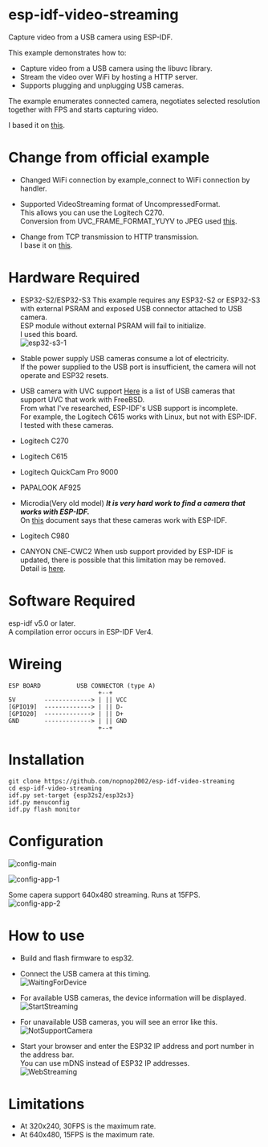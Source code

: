 # esp-idf-video-streaming
Capture video from a USB camera using ESP-IDF.   

This example demonstrates how to:   
- Capture video from a USB camera using the libuvc library.
- Stream the video over WiFi by hosting a HTTP server.
- Supports plugging and unplugging USB cameras.   

The example enumerates connected camera, negotiates selected resolution together with FPS and starts capturing video.   

I based it on [this](https://github.com/espressif/esp-idf/tree/master/examples/peripherals/usb/host/uvc).   


# Change from official example

- Changed WiFi connection by example_connect to WiFi connection by handler.   

- Supported VideoStreaming format of UncompressedFormat.   
 This allows you can use the Logitech C270.   
 Conversion from UVC_FRAME_FORMAT_YUYV to JPEG used [this](https://github.com/espressif/esp32-camera/blob/master/conversions/to_jpg.cpp).   

- Change from TCP transmission to HTTP transmission.   
 I base it on [this](https://github.com/espressif/esp-iot-solution/tree/master/examples/camera/video_stream_server).   

# Hardware Required

- ESP32-S2/ESP32-S3
 This example requires any ESP32-S2 or ESP32-S3 with external PSRAM and exposed USB connector attached to USB camera.   
 ESP module without external PSRAM will fail to initialize.   
 I used this board.   
 ![esp32-s3-1](https://user-images.githubusercontent.com/6020549/193182915-ac4dbd55-b3ee-4327-b64d-d055e3774b7d.JPG)

- Stable power supply
 USB cameras consume a lot of electricity.   
 If the power supplied to the USB port is insufficient, the camera will not operate and ESP32 resets.  

- USB camera with UVC support
 [Here](https://www.freebsd.org/cgi/man.cgi?query=uvc&sektion=4&manpath=freebsd-release-ports) is a list of USB cameras that support UVC that work with FreeBSD.   
 From what I've researched, ESP-IDF's USB support is incomplete.   
 For example, the Logitech C615 works with Linux, but not with ESP-IDF.   
 I tested with these cameras.   
 - Logitech C270
 - Logitech C615
 - Logitech QuickCam Pro 9000
 - PAPALOOK AF925
 - Microdia(Very old model)
 ___It is very hard work to find a camera that works with ESP-IDF.___   
 On [this](https://github.com/espressif/esp-idf/tree/master/examples/peripherals/usb/host/uvc) document says that these cameras work with ESP-IDF.   
 - Logitech C980
 - CANYON CNE-CWC2
 When usb support provided by ESP-IDF is updated, there is possible that this limitation may be removed.   
 Detail is [here](https://github.com/nopnop2002/esp-idf-video-streaming/issues).   

# Software Required
esp-idf v5.0 or later.   
A compilation error occurs in ESP-IDF Ver4.   

# Wireing   
```
ESP BOARD          USB CONNECTOR (type A)
                         +--+
5V        -------------> | || VCC
[GPIO19]  -------------> | || D-
[GPIO20]  -------------> | || D+
GND       -------------> | || GND
                         +--+
```


# Installation
```
git clone https://github.com/nopnop2002/esp-idf-video-streaming
cd esp-idf-video-streaming
idf.py set-target {esp32s2/esp32s3}
idf.py menuconfig
idf.py flash monitor
```

# Configuration

![config-main](https://user-images.githubusercontent.com/6020549/193183008-7114e7d5-672b-4e51-9afd-84af7e5b7aa1.jpg)

![config-app-1](https://user-images.githubusercontent.com/6020549/193183047-2afea305-7553-4d34-92e8-ad3cecb8cfe2.jpg)

Some capera support 640x480 streaming. Runs at 15FPS.   
![config-app-2](https://user-images.githubusercontent.com/6020549/193183048-51907f8d-6438-41e7-9299-f19293b5d8e8.jpg)


# How to use

- Build and flash firmware to esp32.

- Connect the USB camera at this timing.   
![WaitingForDevice](https://user-images.githubusercontent.com/6020549/193183218-1a2100c8-7b51-444d-953e-cf7b8acd3313.jpg)

- For available USB cameras, the device information will be displayed.      
![StartStreaming](https://user-images.githubusercontent.com/6020549/193183252-fa3473ef-b0b4-4639-b01f-e7ce8f497583.jpg)

- For unavailable USB cameras, you will see an error like this.   
![NotSupportCamera](https://user-images.githubusercontent.com/6020549/193183435-e35e03e4-e5f7-4efd-bfbf-87e2afde3b6f.jpg)

- Start your browser and enter the ESP32 IP address and port number in the address bar.   
You can use mDNS instead of ESP32 IP addresses.   
![WebStreaming](https://user-images.githubusercontent.com/6020549/193183519-04e5f68d-20bf-4f82-8455-a857190ccd1b.jpg)

# Limitations
- At 320x240, 30FPS is the maximum rate.
- At 640x480, 15FPS is the maximum rate.


